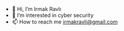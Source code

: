 - 👋 Hi, I’m Irmak Ravlı
- 👀 I’m interested in cyber security
- 📫 How to reach me irmakravli@gmail.com 
